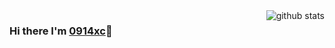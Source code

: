 <img align="right" src="https://github-readme-stats.vercel.app/api?username=0914xc&show_icons=true&theme=codeSTACKr" alt="github stats" />


### Hi there I'm [0914xc](https://blog.weixiaochen.cn)👋

<!--
**0914xc/0914xc** is a ✨ _special_ ✨ repository because its `README.md` (this file) appears on your GitHub profile.

Here are some ideas to get you started:

- 🔭 I’m currently working on ...
- 🌱 I’m currently learning ...
- 👯 I’m looking to collaborate on ...
- 🤔 I’m looking for help with ...
- 💬 Ask me about ...
- 📫 How to reach me: ...
- 😄 Pronouns: ...
- ⚡ Fun fact: ...
-->
